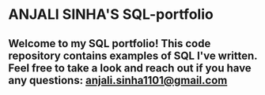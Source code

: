 # ANJALI SINHA'S SQL-portfolio

## Welcome to my SQL portfolio! This code repository contains examples of SQL I've written. Feel free to take a look and reach out if you have any questions: anjali.sinha1101@gmail.com
